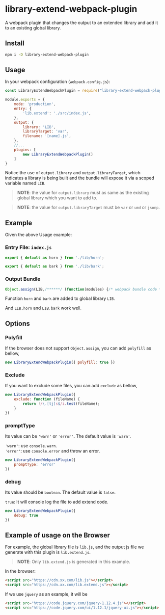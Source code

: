 # library-extend-webpack-plugin
A webpack plugin that changes the output to an extended library and add it to an existing global library.

## Install

```bash
npm i -D library-extend-webpack-plugin
``` 

## Usage

In your webpack configuration (`webpack.config.js`):

```javascript
const LibraryExtendWebpackPlugin = require("library-extend-webpack-plugin");

module.exports = {
    mode: 'production',
    entry: {
        'lib.extend': './src/index.js',
    },
    output: {
        library: 'LIB',
        libraryTarget: 'var',
        filename: '[name].js',
    },
    //...
    plugins: [
        new LibraryExtendWebpackPlugin()
    ]
}
```

Notice the use of `output.library` and `output.libraryTarget`, which indicates a library is being built and the bundle will expose it via a scoped variable named `LIB`.

>   __NOTE__: the value for `output.library` must as same as the existing global library which you want to add to.

>   __NOTE__: the value for `output.libraryTarget` must be `var` or `umd` or `jsonp`.


## Example

Given the above Usage example:

### Entry File: `index.js`

```javascript
export { default as horn } from './lib/horn';

export { default as bark } from './lib/bark';
```

### Output Bundle

```javascript
Object.assign(LIB,/******/ (function(modules) {/* webpack bundle code */}));
```

Function `horn` and `bark` are added to global library `LIB`.

And `LIB.horn` and `LIB.bark` work well.


## Options

### Polyfill

If the browser does not support `Object.assign`, you can add `polyfill` as bellow,

```javascript
new LibraryExtendWebpackPlugin({ polyfill: true })
```

### Exclude

If you want to exclude some files, you can add `exclude` as bellow,

```javascript
new LibraryExtendWebpackPlugin({ 
    exclude: function (fileName) {
        return !/\.[tj]s$/i.test(fileName);
    }
})
```

### promptType

Its value can be `'warn'` or `'error'`. The default value is `'warn'`. 

`'warn'`: use `console.warn`.  
`'error'`: use `console.error` and throw an error.  

```javascript
new LibraryExtendWebpackPlugin({ 
    promptType: 'error'
})
```


### debug

Its value should be `boolean`. The default value is `false`. 

`true`: It will console log the file to add extend code.  

```javascript
new LibraryExtendWebpackPlugin({ 
    debug: true
})
```


## Example of usage on the Browser

For example, the global library file is `lib.js`, 
and the output js file we generate with this plugin is `lib.extend.js`.

>   __NOTE__: Only `lib.extend.js` is generated in this example.

In the browser:

```html
<script src="https://cdn.xx.com/lib.js"></script>
<script src="https://cdn.xx.com/lib.extend.js"></script>
```

If we use `jquery` as an example, it will be
```html
<script src="https://code.jquery.com/jquery-1.12.4.js"></script>
<script src="https://code.jquery.com/ui/1.12.1/jquery-ui.js"></script>
```
